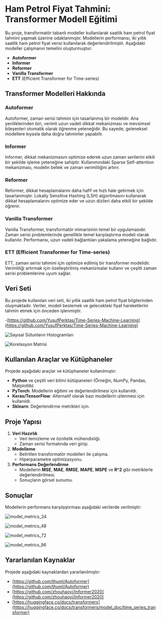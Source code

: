 # Ham Petrol Fiyat Tahmini: Transformer Modell Eğitimi

Bu proje, transformatör tabanlı modeller kullanılarak saatlik ham petrol fiyat tahmini yapmak üzerine odaklanmıştır. Modellerin performansı, iki yıllık saatlik ham petrol fiyat verisi kullanılarak değerlendirilmiştir. Aşağıdaki modeller çalışmanın temelini oluşturmuştur:

- **Autoformer**
- **Informer**
- **Reformer**
- **Vanilla Transformer**
- **ETT** (Efficient Transformer for Time-series)

## Transformer Modelleri Hakkında

### Autoformer
Autoformer, zaman serisi tahmini için tasarlanmış bir modeldir. Ana yeniliklerinden biri, verimli uzun vadeli dikkat mekanizması ve mevsimsel bileşenleri otomatik olarak öğrenme yeteneğidir. Bu sayede, geleneksel modellere kıyasla daha doğru tahminler yapabilir.

### Informer
Informer, dikkat mekanizmasını optimize ederek uzun zaman serilerini etkili bir şekilde işleme yeteneğine sahiptir. Kullanımındaki Sparse Self-attention mekanizması, modelin bellek ve zaman verimliliğini artırır.

### Reformer
Reformer, dikkat hesaplamalarını daha hafif ve hızlı hale getirmek için tasarlanmıştır. Lokally Sensitive Hashing (LSH) algoritmasını kullanarak dikkat hesaplamalarını optimize eder ve uzun dizileri daha etkili bir şekilde öğrenir.

### Vanilla Transformer
Vanilla Transformer, transformatör mimarisinin temel bir uygulamasıdır. Zaman serisi problemlerinde genellikle temel karşılaştırma modeli olarak kullanılır. Performansı, uzun vadeli bağlantıları yakalama yeteneğine bağlıdır.

### ETT (Efficient Transformer for Time-series)
ETT, zaman serisi tahmini için optimize edilmiş bir transformer modelidir. Verimliliği artırmak için özelleştirilmiş mekanizmalar kullanır ve çeşitli zaman serisi problemlerine uyum sağlar.

## Veri Seti

Bu projede kullanılan veri seti, iki yıllık saatlik ham petrol fiyat bilgilerinden oluşmaktadır. Veriler, modeli beslemek ve gelecekteki fiyat hareketlerini tahmin etmek için önceden işlenmiştir.

-[https://github.com/YusufPerktas/Time-Series-Machine-Learning](https://github.com/YusufPerktas/Time-Series-Machine-Learning)

![Sayısal Sütunların Histogramları](Transformer-main/pic/Sayısal-Sütunların-Histogramları.png)

![Korelasyon Matrisi](Transformer-main/pic/Korelasyon-Matrisi.png)

## Kullanılan Araçlar ve Kütüphaneler

Projede aşağıdaki araçlar ve kütüphaneler kullanılmıştır:

- **Python** ve çeşitli veri bilimi kütüpaneleri (Örneğin, NumPy, Pandas, Matplotlib)
- **PyTorch**: Modellerin eğitimi ve değerlendirilmesi için kullanıldı.
- **Keras/TensorFlow**: Alternatif olarak bazı modellerin ızlenmesi için kullanıldı.
- **Sklearn**: Değerlendirme metrikleri için.

## Proje Yapısı

1. **Veri Hazırlık**
   - Veri temizleme ve öznitelik mühendisliği.
   - Zaman serisi formatında veri girişi.
2. **Modelleme**
   - Belirtilen transformatör modelleri ile çalışma.
   - Hiperparametre optimizasyonu.
3. **Performans Değerlendirme**
   - Modellerin **MSE**, **MAE**, **RMSE**, **MAPE**, **MSPE** ve **R^2** gibi metriklerle değerlendirilmesi.
   - Sonuçların görsel sunumu.

## Sonuçlar

Modellerin performans karşılaştırması aşağıdaki verilerde verilmiştir:

![model_metrics_24](Transformer-main/pic/model_metrics_table_24.png)

![model_metrics_48](Transformer-main/pic/model_metrics_table_48.png)

![model_metrics_72](Transformer-main/pic/model_metrics_table_72.png)

![model_metrics_96](Transformer-main/pic/model_metrics_table_96.png)

## Yararlanılan Kaynaklar

Projede aşağıdaki kaynaklardan yararlanılmıştır:

- [https://github.com/thuml/Autoformer](https://github.com/thuml/Autoformer)
- [https://github.com/zhouhaoyi/Informer2020](https://github.com/zhouhaoyi/Informer2020)
- [https://huggingface.co/docs/transformers](https://huggingface.co/docs/transformers/model_doc/time_series_transformer)
